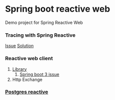 # Spring boot reactive web
 Demo project for Spring Reactive Web

### Tracing with Spring Reactive

[Issue](https://github.com/spring-projects/spring-boot/issues/33372)
[Solution](https://stackoverflow.com/questions/75221864/how-to-get-trace-id-in-spring-cloud-gateway-using-micrometer-brave)

### Reactive web client
1. [Library](https://betterprogramming.pub/feign-reactive-my-preferred-solution-for-rest-api-consumption-5d79a283b24f)
    1. [Spring boot 3 issue](https://github.com/PlaytikaOSS/feign-reactive/issues/534)
2. Http Exchange

### [Postgres reactive](https://hantsy.github.io/spring-reactive-sample/data/data-r2dbc.html)

